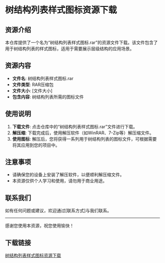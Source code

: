 # 树结构列表样式图标资源下载

## 资源介绍

本仓库提供了一个名为“树结构列表样式图标.rar”的资源文件下载。该文件包含了用于树结构列表的样式图标，适用于需要展示层级结构的应用场景。

## 资源内容

- **文件名**: 树结构列表样式图标.rar
- **文件类型**: RAR压缩包
- **文件大小**: [文件大小]
- **包含内容**: 树结构列表所需的图标文件

## 使用说明

1. **下载文件**: 点击仓库中的“树结构列表样式图标.rar”文件进行下载。
2. **解压缩**: 下载完成后，使用解压软件（如WinRAR、7-Zip等）解压缩文件。
3. **使用图标**: 解压后，您将获得一系列用于树结构列表的图标文件，可根据需要将其应用到您的项目中。

## 注意事项

- 请确保您的设备上安装了解压软件，以便顺利解压缩文件。
- 本资源仅供个人学习和使用，请勿用于商业用途。

## 联系我们

如有任何问题或建议，欢迎通过[联系方式]与我们联系。

---

感谢您使用本资源，祝您使用愉快！

## 下载链接

[树结构列表样式图标资源下载](https://pan.quark.cn/s/ea3e7c9411cc)